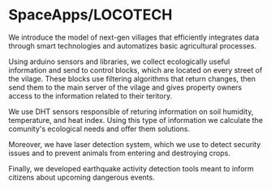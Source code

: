 # SpaceApps/LOCOTECH
We introduce the model of next-gen villages that efficiently integrates data through smart technologies and automatizes basic agricultural processes. 

Using arduino sensors and libraries, we collect ecologically useful information and send to control blocks, which are located on every street of the vilage. These blocks use filtering algorithms that return changes, then send them to the main server of the vilage and gives property owners access to the information related to their teritory.

We use DHT sensors responsible of returing information on soil humidity, temperature, and heat index. 
Using this type of information we calculate the comunity's ecological needs and offer them solutions.

Moreover, we have laser detection system, which we use to detect security issues and to prevent animals from entering and destroying crops.

Finally, we developed earthquake activity detection tools meant to inform citizens about upcoming dangerous events.
